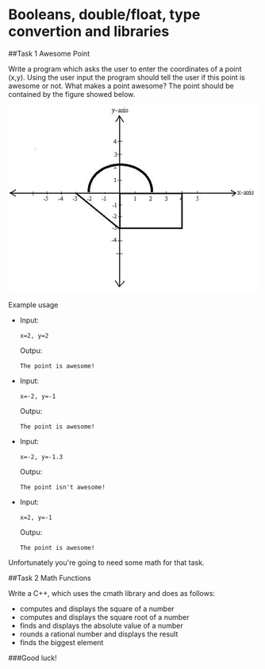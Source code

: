 Booleans, double/float, type convertion and libraries
=====================

##Task 1 Awesome Point

Write a program which asks the user to enter the coordinates of a point (x,y). Using the user input the program should tell the user if this point is awesome or not. What makes a point awesome? The point should be contained by the figure showed below.

![figure](https://github.com/kakato10/UP_2014_2015_SI/blob/master/3_16.10.2014/task_1.jpg)

Example usage

 * Input:
	```
	x=2, y=2
	```
	Outpu:
	```
	The point is awesome!
	```
 *  Input:
	```
	x=-2, y=-1
	```
	Outpu:
	```
	The point is awesome!
	```
 * Input:
	```
	x=-2, y=-1.3
	```
	Outpu:
	```
	The point isn't awesome!
	```
 * Input:
	```
	x=2, y=-1
	```
	Outpu:
	```
	The point is awesome!
	```
Unfortunately you're going to need some math for that task.

##Task 2 Math Functions

Write a C++, which uses the cmath library and does as follows:
 * computes and displays the square of a number
 * computes and displays the square root of a number
 * finds and displays the absolute value of a number
 * rounds a rational number and displays the result
 * finds the biggest element

###Good luck!